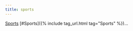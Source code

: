 ```yaml
---
title: sports
---
```

[Sports](https://bvonboyen.github.io) [#Sports]({% include tag_url.html tag="Sports" %})...
